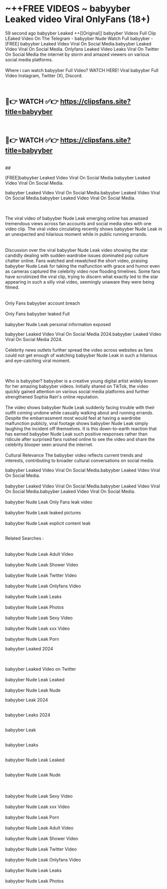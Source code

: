 # ~++FREE VIDEOS ~ babyyber Leaked video Viral OnlyFans (18+)<br>


59 second ago babyyber Leaked ++[[Original]] babyyber Videos Full Clip LEaked Video On The Telegram  - babyyber Nude  Watch Full babyyber - [FREE] babyyber Leaked Video Viral On Social Media.babyyber Leaked Video Viral On Social Media.   Onlyfans Leaked Video Leaks Viral On Twitter On Social Media the internet by storm and amazed viewers on various social media platforms. <br><br>
Where i can watch babyyber Full Video? WATCH HERE! Viral babyyber Full Video Instagram, Twitter (X), Discord. <br>


 <br>

##  🔴👉 WATCH ✅👉  <a href="https://clipsfans.site?title=babyyber&ref=git">https://clipsfans.site?title=babyyber</a> <br>
  <br>

##  🔴👉 WATCH ✅👉  <a href="https://clipsfans.site?title=babyyber&ref=git">https://clipsfans.site?title=babyyber</a> <br>
  <br>
  ##



[FREE]babyyber Leaked Video Viral On Social Media.babyyber Leaked Video Viral On Social Media. <br>

babyyber Leaked Video Viral On Social Media.babyyber Leaked Video Viral On Social Media.babyyber Leaked Video Viral On Social Media. <br>


  <br>

  <br>
The viral video of babyyber Nude Leak emerging online has amassed tremendous views across fan accounts and social media sites with one video clip. The viral video circulating recently shows babyyber Nude Leak in an unexpected and hilarious moment while in public running errands.<br>
<br>


<br>
Discussion over the viral babyyber Nude Leak video showing the star candidly dealing with sudden wardrobe issues dominated pop culture chatter online. Fans watched and rewatched the short video, praising babyyber Nude Leak for taking the malfunction with grace and humor even as cameras captured the celebrity video now flooding timelines. Some fans have scrutinized the viral clip, trying to discern what exactly led to the star appearing in such a silly viral video, seemingly unaware they were being filmed.<br>
<br>
<br> 
Only Fans babyyber account breach<br>
<br>
Only Fans babyyber leaked Full <br>
<br>
babyyber Nude Leak personal information exposed<br>

babyyber Leaked Video Viral On Social Media 2024.babyyber Leaked Video Viral On Social Media 2024. <br>
<br>
Celebrity news outlets further spread the video across websites as fans could not get enough of watching babyyber Nude Leak in such a hilarious and eye-catching viral moment.<br>
<br>

<br>
Who is babyyber? babyyber is a creative young digital artist widely known for her amazing babyyber videos. Initially shared on TikTok, the video quickly gained attention on various social media platforms and further strengthened Sophia Rain's online reputation.<br>
<br>
The video shows babyyber Nude Leak suddenly facing trouble with their outfit coming undone while casually walking about and running errands. Despite the embarrassment most would feel at having a wardrobe malfunction publicly, viral footage shows babyyber Nude Leak simply laughing the incident off themselves. It is this down-to-earth reaction that has earned babyyber Nude Leak such positive responses rather than ridicule after surprised fans rushed online to see the video and share the celebrity blooper seen around the internet.<br>
<br>
Cultural Relevance The babyyber video reflects current trends and interests, contributing to broader cultural conversations on social media.<br>

babyyber Leaked Video Viral On Social Media.babyyber Leaked Video Viral On Social Media.<br>
<br>
babyyber Leaked Video Viral On Social Media.babyyber Leaked Video Viral On Social Media.babyyber Leaked Video Viral On Social Media.<br>
<br>
babyyber Nude Leak Only Fans leak video<br>
<br>
babyyber Nude Leak leaked pictures<br>
<br>
babyyber Nude Leak explicit content leak<br>


<br>
Related Searches :<br>
<br>

<br>
babyyber Nude Leak Adult Video<br>
<br>
babyyber Nude Leak Shower Video<br>
<br>
babyyber Nude Leak Twitter Video<br>
<br>
babyyber Nude Leak Onlyfans Video<br>
<br>
babyyber Nude Leak Leaks<br>
<br>
babyyber Nude Leak Photos<br>

<br>
babyyber Nude Leak Sexy Video<br>
<br>
babyyber Nude Leak xxx Video<br>
<br>
babyyber Nude Leak Porn<br>

babyyber  Leaked 2024 <br> <br>
<br>

babyyber Leaked Video on Twitter <br>
<br>
babyyber Nude Leak Leaked<br>
<br>
babyyber Nude Leak Nude<br>


babyyber  Leak 2024 <br> <br>



babyyber  Leaks 2024 <br> <br>



 
babyyber  Leak<br> <br>



babyyber  Leaks<br> <br>


babyyber Nude Leak Leaked<br> <br>

babyyber Nude Leak Nude<br> <br>
<br> <br>
babyyber Nude Leak Sexy Video
<br> <br>
babyyber Nude Leak xxx Video
<br> <br>
babyyber Nude Leak Porn
<br> <br>
babyyber Nude Leak Adult Video
<br> <br>
babyyber Nude Leak Shower Video
<br> <br>
babyyber Nude Leak Twitter Video
<br> <br>
babyyber Nude Leak Onlyfans Video
<br> <br>
babyyber Nude Leak Leaks
<br> <br>
babyyber Nude Leak Photos






</p>




 



</p>










